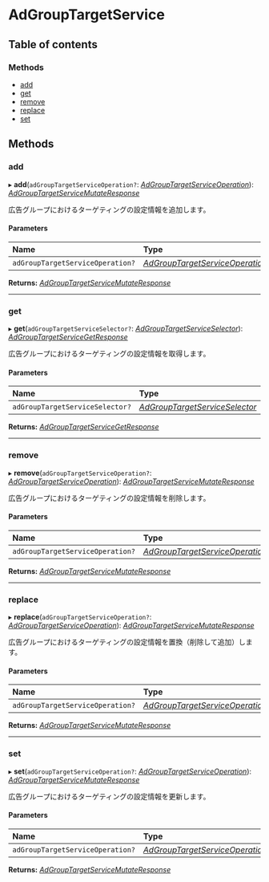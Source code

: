 # AdGroupTargetService


## Table of contents

### Methods

- [add](adgrouptargetservice.md#add)
- [get](adgrouptargetservice.md#get)
- [remove](adgrouptargetservice.md#remove)
- [replace](adgrouptargetservice.md#replace)
- [set](adgrouptargetservice.md#set)

## Methods

### add

▸ **add**(`adGroupTargetServiceOperation?`: [*AdGroupTargetServiceOperation*](../../data/display/adgrouptargetserviceoperation.md)): [*AdGroupTargetServiceMutateResponse*](../../data/display/adgrouptargetservicemutateresponse.md)

<div lang=\"ja\">広告グループにおけるターゲティングの設定情報を追加します。</div> 

#### Parameters

| Name | Type |
| :------ | :------ |
| `adGroupTargetServiceOperation?` | [*AdGroupTargetServiceOperation*](../../data/display/adgrouptargetserviceoperation.md) |

**Returns:** [*AdGroupTargetServiceMutateResponse*](../../data/display/adgrouptargetservicemutateresponse.md)

___

### get

▸ **get**(`adGroupTargetServiceSelector?`: [*AdGroupTargetServiceSelector*](../../data/display/adgrouptargetserviceselector.md)): [*AdGroupTargetServiceGetResponse*](../../data/display/adgrouptargetservicegetresponse.md)

<div lang=\"ja\">広告グループにおけるターゲティングの設定情報を取得します。</div> 

#### Parameters

| Name | Type |
| :------ | :------ |
| `adGroupTargetServiceSelector?` | [*AdGroupTargetServiceSelector*](../../data/display/adgrouptargetserviceselector.md) |

**Returns:** [*AdGroupTargetServiceGetResponse*](../../data/display/adgrouptargetservicegetresponse.md)

___

### remove

▸ **remove**(`adGroupTargetServiceOperation?`: [*AdGroupTargetServiceOperation*](../../data/display/adgrouptargetserviceoperation.md)): [*AdGroupTargetServiceMutateResponse*](../../data/display/adgrouptargetservicemutateresponse.md)

<div lang=\"ja\">広告グループにおけるターゲティングの設定情報を削除します。</div> 

#### Parameters

| Name | Type |
| :------ | :------ |
| `adGroupTargetServiceOperation?` | [*AdGroupTargetServiceOperation*](../../data/display/adgrouptargetserviceoperation.md) |

**Returns:** [*AdGroupTargetServiceMutateResponse*](../../data/display/adgrouptargetservicemutateresponse.md)

___

### replace

▸ **replace**(`adGroupTargetServiceOperation?`: [*AdGroupTargetServiceOperation*](../../data/display/adgrouptargetserviceoperation.md)): [*AdGroupTargetServiceMutateResponse*](../../data/display/adgrouptargetservicemutateresponse.md)

<div lang=\"ja\">広告グループにおけるターゲティングの設定情報を置換（削除して追加）します。</div> 

#### Parameters

| Name | Type |
| :------ | :------ |
| `adGroupTargetServiceOperation?` | [*AdGroupTargetServiceOperation*](../../data/display/adgrouptargetserviceoperation.md) |

**Returns:** [*AdGroupTargetServiceMutateResponse*](../../data/display/adgrouptargetservicemutateresponse.md)

___

### set

▸ **set**(`adGroupTargetServiceOperation?`: [*AdGroupTargetServiceOperation*](../../data/display/adgrouptargetserviceoperation.md)): [*AdGroupTargetServiceMutateResponse*](../../data/display/adgrouptargetservicemutateresponse.md)

<div lang=\"ja\">広告グループにおけるターゲティングの設定情報を更新します。</div> 

#### Parameters

| Name | Type |
| :------ | :------ |
| `adGroupTargetServiceOperation?` | [*AdGroupTargetServiceOperation*](../../data/display/adgrouptargetserviceoperation.md) |

**Returns:** [*AdGroupTargetServiceMutateResponse*](../../data/display/adgrouptargetservicemutateresponse.md)
